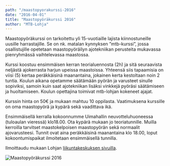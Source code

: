 ```yaml
---
path: "/maastopyorakurssi-2016"
date: "2016-04-01"
title: "Maastopyöräkurssi 2016"
author: "MTB-Lohja"
---
```

Maastopyöräkurssi on tarkoitettu yli 15-vuotiaille lajista kiinnostuneille uusille harrastajille. Se on nk. matalan kynnyksen ”mtb-kurssi”, jossa osallistujille opetetaan maastopyöräilyn ajotekniikan perusteita mukavassa pienryhmässä vaihtelevassa maastossa.

Kurssi koostuu ensimmäisen kerran teorialuennosta (2h) ja sitä seuraavista neljästä ajokerrasta harjun upeissa maastoissa. Yhteensä siis tapaamisia on viisi (5) kertaa peräkkäisinä maanantaina, jokainen kerta kestoltaan noin 2 tuntia. Koulun aikana opetamme säätämään pyörän ja varusteet sinulle sopiviksi, samoin kuin saat ajotekniikan lisäksi vinkkejä pyöräsi säätämiseen ja huoltamiseen. Koulun opettajina toimivat mtb-lohjan kokeneet ajajat.

Kurssin hinta on 50€ ja mukaan mahtuu 10 oppilasta. Vaatimuksena kurssille on oma maastopyörä ja kypärä sekä vaadittava ikä.

Ensimmäisellä kerralla kokoonnumme Uimahallin neuvotteluhuoneessa (tuloaulan vieressä) klo18.00. Ota kypärä mukaan jo teoriatunnille. Muilla kerroilla tarvitset maastokelpoisen maastopyörän sekä normaalit ajovarusteesi. Tunnit ovat aina peräkkäisinä maanantaina klo 18.00, loput kokoontumispaikat ilmoitetaan ensimmäisellä tunnilla.

Ilmoittaudu mukaan Lohjan [liikuntakeskuksen sivuilla](https://oma.enkora.fi/lohja/reservations2/reservations/28/-/5/-).

![Maastopyöräkurssi 2016](/img/maastopyorakurssi-2016-kutsu.jpg)
